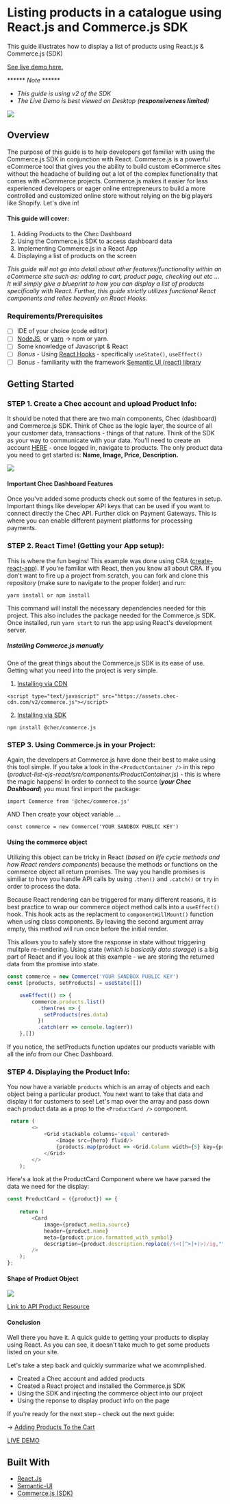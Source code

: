 # Listing products in a catalogue using React.js and Commerce.js SDK

This guide illustrates how to display a list of products using React.js & Commerce.js (SDK)

[See live demo here.](https://seities-store-cjs-react-guide.netlify.com/)

****** *Note* ******

* *This guide is using v2 of the SDK*
* *The Live Demo is best viewed on Desktop (**responsiveness limited**)*

![](src/img/home-screen-shot.JPG)

## Overview
The purpose of this guide is to help developers get familiar with using the Commerce.js SDK in conjunction with React. Commerce.js is a powerful eCommerce tool that gives you the ability to build custom eCommerce sites without the headache of building out a lot of the complex functionality that comes with eCommerce projects. Commerce.js makes it easier for less experienced developers or eager online entrepreneurs to build a more controlled and customized online store without relying on the big players like Shopify. Let's dive in!

#### This guide will cover: 

1. Adding Products to the Chec Dashboard
2. Using the Commerce.js SDK to access dashboard data
3. Implementing Commerce.js in a React App
4. Displaying a list of products on the screen

*This guide will not go into detail about other features/functionality within an eCommerce site such as: adding to cart, product page, checking out etc ... It will simply give a blueprint to how you can display a list of products specifically with React. Further, this guide strictly utilizes functional React components and relies heavenly on React Hooks.*

### Requirements/Prerequisites

- [ ] IDE of your choice (code editor)
- [ ] [NodeJS](https://nodejs.org/en/), or [yarn](https://classic.yarnpkg.com/en/docs/install/#windows-stable) → npm or yarn.
- [ ] Some knowledge of Javascript & React
- [ ] *Bonus* - Using [React Hooks](https://reactjs.org/docs/hooks-reference.html) - specifically `useState()`, `useEffect()`
- [ ] *Bonus* - familiarity with the framework [Semantic UI (react) library](https://react.semantic-ui.com/)

## Getting Started

### STEP 1. Create a Chec account and upload Product Info:

It should be noted that there are two main components, Chec (dashboard) and Commerce.js SDK. Think of Chec as the logic layer, the source of all your customer data, transactions - things of that nature. Think of the SDK as your way to communicate with your data. You'll need to create an account [HERE](https://dashboard.chec.io/signup) - once logged in, navigate to products. The only product data you need to get started is: **Name, Image, Price, Description.**

![](src/img/products-list.JPG)

#### Important Chec Dashboard Features

Once you've added some products check out some of the features in setup.  Important things like developer API keys that can be used if you want to connect directly the Chec API.  Further click on Payment Gateways.  This is where you can enable different payment platforms for processing payments.   

### STEP 2. React Time! (Getting your App setup):

This is where the fun begins! This example was done using CRA ([create-react-app](https://create-react-app.dev/docs/getting-started/)). If you're familiar with React, then you know all about CRA. If you don't want to fire up a project from scratch, you can fork and clone this repository (make sure to navigate to the proper folder) and run:

`yarn install or npm install`

This command will install the necessary dependencies needed for this project. This also includes the package needed for the Commerce.js SDK. Once installed, run `yarn start` to run the app using React's development server.

##### Installing Commerce.js manually

One of the great things about the Commerce.js SDK is its ease of use.  Getting what you need into the project is very simple.

1. [Installing via CDN](https://commercejs.com/docs/overview/getting-started.html)

```
<script type="text/javascript" src="https://assets.chec-cdn.com/v2/commerce.js"></script>
```

2. [Installing via SDK](https://commercejs.com/docs/overview/getting-started.html)

```
npm install @chec/commerce.js
```

### STEP 3. Using Commerce.js in your Project:

Again, the developers at Commerce.js have done their best to make using this tool simple.  If you take a look in the `<ProductContainer />` in this repo (*product-list-cjs-react/src/components/ProductContainer.js*) - this is where the magic happens! In order to connect to the source (***your Chec Dashboard***) you must first import the package: 
```
import Commerce from '@chec/commerce.js'
```
AND Then create your object variable ... 

```
const commerce = new Commerce('YOUR SANDBOX PUBLIC KEY')
```

#### Using the commerce object

Utilizing this object can be tricky in React (*based on life cycle methods and how React renders components*) because the methods or functions on the commerce object all return promises.  The way you handle promises is similiar to how you handle API calls by using `.then()` and `.catch()` or `try` in order to process the data. 

Because React rendering can be triggered for many different reasons, it is best practice to wrap our commerce object method calls into a `useEffect()` hook.  This hook acts as the replacment to `componentWillMount()` function when using class components.  By leaving the second argument array empty, this method will run once before the initial render.

This allows you to safely store the response in state without triggering mulitple re-rendering.  Using state (*which is basically data storage*) is a big part of React and if you look at this example - we are storing the returned data from the promise into state.

```javascript
const commerce = new Commerce('YOUR SANDBOX PUBLIC KEY')
const [products, setProducts] = useState([])

    useEffect(() => {
        commerce.products.list()
          .then(res => {
            setProducts(res.data)
          })
          .catch(err => console.log(err))
    },[])
```
If you notice, the setProducts function updates our products variable with all the info from our Chec Dashboard. 

### STEP 4. Displaying the Product Info:

You now have a variable `products` which is an array of objects and each object being a particular product. You next want to take that data and display it for customers to see! Let's map over the array and pass down each product data as a prop to the `<ProductCard />` component.

```javascript
 return (
        <>
            <Grid stackable columns='equal' centered>
                <Image src={hero} fluid/>
                {products.map(product => <Grid.Column width={5} key={product.id}><ProductCard product={product} /></Grid.Column>)}
            </Grid>
        </>
    );
```

Here's a look at the ProductCard Component where we have parsed the data we need for the display: 

```javascript
const ProductCard = ({product}) => {
   
    return (
        <Card 
            image={product.media.source}
            header={product.name}
            meta={product.price.formatted_with_symbol}
            description={product.description.replace(/(<([^>]+)>)/ig,"")}
        />
    );
};
```

#### Shape of Product Object
![](src/img/product-shape.JPG)

[Link to API Product Resource](https://commercejs.com/docs/api/?javascript#list-all-products)


#### Conclusion 

Well there you have it.  A quick guide to getting your products to display using React.  As you can see, it doesn't take much to get some products listed on your site.  

Let's take a step back and quickly summarize what we acommplished.

- Created a Chec account and added products
- Created a React project and installed the Commerce.js SDK
- Using the SDK and injecting the commerce object into our project 
- Using the reponse to display product info on the page

If you're ready for the next step - check out the next guide: 

-> [Adding Products To the Cart](https://github.com/kingmoc/adding-products-cart-cjs-react)

[LIVE DEMO](https://seities-store-cjs-react-guide.netlify.com/)

## Built With

* [React.Js](https://reactjs.org/docs/getting-started.html)
* [Semantic-UI](https://react.semantic-ui.com/)
* [Commerce.js (SDK)](https://commercejs.com/docs/)


